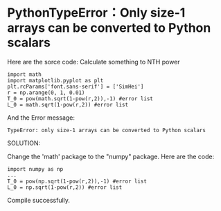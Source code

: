 # PythonTypeError：Only size-1 arrays can be converted to Python scalars


Here are the sorce code: Calculate something to NTH power

```
import math
import matplotlib.pyplot as plt
plt.rcParams['font.sans-serif'] = ['SimHei']
r = np.arange(0, 1, 0.01)
T_0 = pow(math.sqrt(1-pow(r,2)),-1) #error list
L_0 = math.sqrt(1-pow(r,2)) #error list
```

And the Error message:

```
TypeError: only size-1 arrays can be converted to Python scalars
```

SOLUTION: 

Change the 'math' package to the "numpy" package. Here are the code:

```
import numpy as np
...
T_0 = pow(np.sqrt(1-pow(r,2)),-1) #error list
L_0 = np.sqrt(1-pow(r,2)) #error list
```

Compile successfully.
